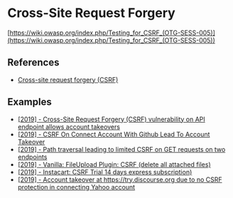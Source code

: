 # Cross-Site Request Forgery
[https://wiki.owasp.org/index.php/Testing_for_CSRF_(OTG-SESS-005)](https://wiki.owasp.org/index.php/Testing_for_CSRF_(OTG-SESS-005))

## References
* [Cross-site request forgery (CSRF)](https://portswigger.net/web-security/csrf)

## Examples
* [[2019] - Cross-Site Request Forgery (CSRF) vulnerability on API endpoint allows account takeovers](https://hackerone.com/reports/419891)
* [[2019] - CSRF On Connect Account With Github Lead To Account Takeover](https://hackerone.com/reports/542047)
* [[2019] - Path traversal leading to limited CSRF on GET requests on two endpoints](https://hackerone.com/reports/301862)
* [[2019] - Vanilla: FileUpload Plugin: CSRF (delete all attached files)](https://hackerone.com/reports/367966)
* [[2019] - Instacart: CSRF Trial 14 days express subscription)](https://hackerone.com/reports/334139)
* [[2019] - Account takeover at https://try.discourse.org due to no CSRF protection in connecting Yahoo account](https://hackerone.com/reports/423022)